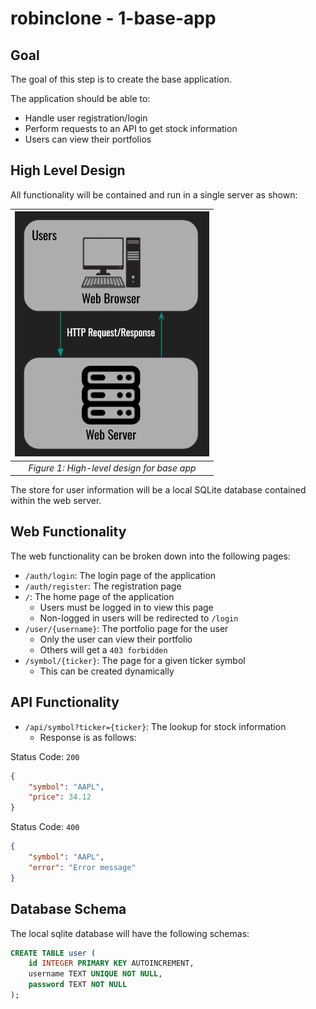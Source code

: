 # robinclone - 1-base-app

## Goal

The goal of this step is to create the base application.

The application should be able to:
- Handle user registration/login
- Perform requests to an API to get stock information
- Users can view their portfolios

## High Level Design

All functionality will be contained and run in a single server as shown:

| ![alt text](./assets/diag_0.png "System Design") |
|:-:|
| _Figure 1: High-level design for base app_ |

The store for user information will be a local SQLite database contained within the web server.

## Web Functionality

The web functionality can be broken down into the following pages:

- `/auth/login`: The login page of the application
- `/auth/register`: The registration page
- `/`: The home page of the application
    - Users must be logged in to view this page
    - Non-logged in users will be redirected to `/login`
- `/user/{username}`: The portfolio page for the user
    - Only the user can view their portfolio
    - Others will get a `403 forbidden`
- `/symbol/{ticker}`: The page for a given ticker symbol
    - This can be created dynamically

## API Functionality

- `/api/symbol?ticker={ticker}`: The lookup for stock information
    - Response is as follows:

Status Code: `200`
```JSON
{
    "symbol": "AAPL",
    "price": 34.12
}
```

Status Code: `400`
```JSON
{
    "symbol": "AAPL",
    "error": "Error message"
}
```

## Database Schema

The local sqlite database will have the following schemas:

```SQL
CREATE TABLE user (
    id INTEGER PRIMARY KEY AUTOINCREMENT,
    username TEXT UNIQUE NOT NULL,
    password TEXT NOT NULL
);
```